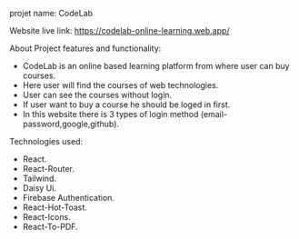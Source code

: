 projet name: CodeLab

Website live link: https://codelab-online-learning.web.app/

About Project  features and functionality:

* CodeLab is an online based learning platform  from where user can buy courses.
* Here user will find the courses of web technologies.
* User can see the courses without login.
* If user want to buy a course he should be loged in first.
* In this website there is 3 types of login method (email-password,google,github).

Technologies used:

* React.
* React-Router.
* Tailwind.
* Daisy Ui.
* Firebase Authentication.
* React-Hot-Toast.
* React-Icons.
* React-To-PDF.
